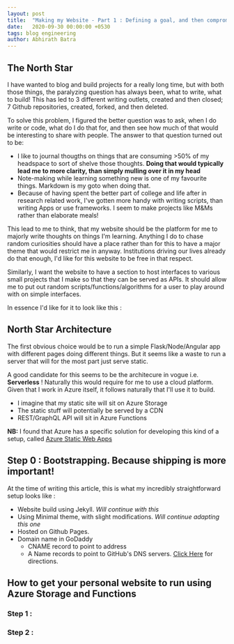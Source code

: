 ```yaml
---
layout: post
title:  "Making my Website - Part 1 : Defining a goal, and then compromising"
date:   2020-09-30 00:00:00 +0530
tags: blog engineering
author: Abhirath Batra
---
```


## The North Star

I have wanted to blog and build projects for a really long time, but with both those things, the paralyzing question has always been, what to write, what to build! This has led to 3 different writing outlets, created and then closed; 7 Github repositories, created, forked, and then deleted. 

To solve this problem, I figured the better question was to ask, when I do write or code, what do I do that for, and then see how much of that would be interesting to share with people. The answer to that question turned out to be:

* I like to journal thougths on things that are consuming >50% of my headspace to sort of shelve those thoughts. **Doing that would typically lead me to more clarity, than simply mulling over it in my head**
* Note-making while learning something new is one of my favourite things. Markdown is my goto when doing that. 
* Because of having spent the better part of college and life after in research related work, I've gotten more handy with writing scripts, than writing Apps or use frameworks. I seem to make projects like M&Ms rather than elaborate meals!

This lead to me to think, that my website should be the platform for me to majorly write thoughts on things I'm learning. Anything I do to chase random curiosities should have a place rather than for this to have a major theme that would restrict me in anyway. Institutions driving our lives already do that enough, I'd like for this website to be free in that respect.

Similarly, I want the website to have a section to host interfaces to various small projects that I make so that they can be served as APIs. It should allow me to put out random scripts/functions/algorithms for a user to play around with on simple interfaces.

In essence I'd like for it to look like this : 


## North Star Architecture

The first obvious choice would be to run a simple Flask/Node/Angular app with different pages doing different things. But it seems like a waste to run a server that will for the most part just serve static. 

A good candidate for this seems to be the architecure in vogue i.e.  **Serverless** ! Naturally this would require for me to use a cloud platform. Given that I work in Azure itself, it follows naturally that I'll use it to build. 

* I imagine that my static site will sit on Azure Storage
* The static stuff will potentially be served by a CDN
* REST/GraphQL API will sit in Azure Functions

**NB:** I found that Azure has a specific solution for developing this kind of a setup, called [Azure Static Web Apps](https://docs.microsoft.com/en-us/azure/static-web-apps/getting-started?tabs=vanilla-javascript)

## Step 0 : Bootstrapping. Because shipping is more important!

At the time of writing this article, this is what my incredibly straightforward setup looks like : 

* Website build using Jekyll. _Will continue with this_
* Using Minimal theme, with slight modifications. _Will continue adapting this one_
* Hosted on Github Pages. 
* Domain name in GoDaddy
    * CNAME record to point to address
    * A Name records to point to GitHub's DNS servers. [Click Here](https://docs.github.com/en/free-pro-team@latest/github/working-with-github-pages/managing-a-custom-domain-for-your-github-pages-site#configuring-an-apex-domain) for directions.

## How to get your personal website to run using Azure Storage and Functions

### Step 1 : 


### Step 2 : 

